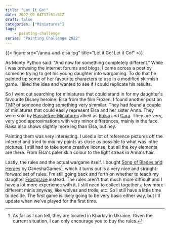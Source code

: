 ```yaml
---
title: "Let It Go!"
date: 2022-03-04T17:51:51Z
draft: false
categories: ["Miniatures"]
tags:
    - painting-challenge
series: "Painting Challenge 2022"
---
```


{{< figure src="/anna-and-elsa.jpg" title="Let it Go! Let it Go!" >}}

As Monty Python said: "And now for something completely different." While I was browsing the internet forums and blogs, I came across a post by someone trying to get his young daughter into wargaming. To do that he painted up some of her favourite characters to use in a modified skirmish game. I liked the idea and wanted to see if I could replicate his results.

So I went out searching for miniatures that could stand in for my daughter's favourite Disney heroine: Elsa from the film Frozen. I found another post on [TMP] of someone doing something very simmilar. They had found a couple of miniatures that could easily represent Elsa and her sister Anna. They were sold by [Hasslefree Miniatures][hasslefree] albeit as [Raisa] and [Cara]. They are very, very good approximations with very minor differences, mainly in the face. Raisa also shows slightly more leg than Elsa, but hey.

Painting them was very interesting. I used a lot of reference pictures off the internet and tried to mix my paints as close as possible to what was inthe pictures. I still had to take some creative license, but all the key elements are there. From Elsa's paler skin colour to the light streak in Anna's hair.

Lastly, the rules and the actual wargame itself. I bought [Song of Blades and Heroes][song] by GaneshaGames[^ganesha], which it turns out is a very nice and straight-forward set of rules. I'm still going back and forth on whether to teach my daughter [Frostgrave] instead. The rules aren't that much more difficult and I have a lot more experience with it. I still need to collect together a few more different minis anyway, like wolves and trolls, etc. So I still have a little time to decide. The first game is likely going to be very basic either way, but I'll update when we've played for the first time.

[tmp]: http://theminiaturespage.com
[hasslefree]: https://hfminis.co.uk/
[raisa]: https://hfminis.co.uk/shop?product=apprentice-raisa~hfh134&category=fantasy-%26%0D%0Asteampunk~fantasy-humans
[cara]: https://hfminis.co.uk/shop?product=young-cara~hfh133&category=fantasy-%26%0D%0Asteampunk~fantasy-humans
[song]: https://www.ganeshagames.net/product_info.php?products_id=7
[frostgrave]: https://ospreypublishing.com/frostgrave

[^ganesha]: As far as I can tell, they are localed in Kharkiv in Ukraine. Given the current situation, I can only encourage you to buy the rules.
